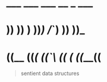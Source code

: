 #  ___  ___  ___   __  _  ___
#  ))   )) ) ))_) /_`) )) ))_
# ((__ ((_( ((`\ (( ( ((___((
>    sentient data structures
